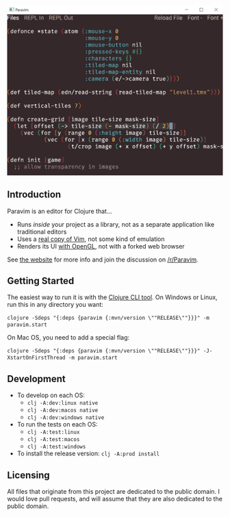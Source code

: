 <p align="center">
  <img src="screenshot.png" width="510" >
</p>

## Introduction

Paravim is an editor for Clojure that...
* Runs *inside* your project as a library, not as a separate application like traditional editors
* Uses a [real copy of Vim](https://github.com/oakes/libvim-clj), not some kind of emulation
* Renders its UI [with OpenGL](https://github.com/oakes/play-cljc), not with a forked web browser

See [the website](https://sekao.net/paravim/) for more info and join the discussion on [/r/Paravim](http://www.reddit.com/r/Paravim).

## Getting Started

The easiest way to run it is with the [Clojure CLI tool](https://clojure.org/guides/getting_started#_clojure_installer_and_cli_tools). On Windows or Linux, run this in any directory you want:

```
clojure -Sdeps "{:deps {paravim {:mvn/version \""RELEASE\""}}}" -m paravim.start
```

On Mac OS, you need to add a special flag:

```
clojure -Sdeps "{:deps {paravim {:mvn/version \""RELEASE\""}}}" -J-XstartOnFirstThread -m paravim.start
```

## Development

* To develop on each OS:
  * `clj -A:dev:linux native`
  * `clj -A:dev:macos native`
  * `clj -A:dev:windows native`
* To run the tests on each OS:
  * `clj -A:test:linux`
  * `clj -A:test:macos`
  * `clj -A:test:windows`
* To install the release version: `clj -A:prod install`

## Licensing

All files that originate from this project are dedicated to the public domain. I would love pull requests, and will assume that they are also dedicated to the public domain.
